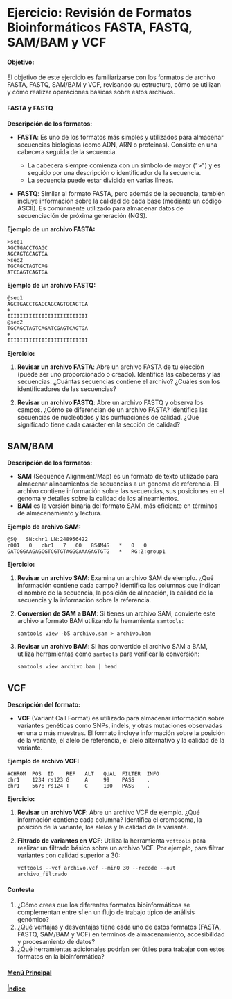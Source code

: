 # **Ejercicio: Revisión de Formatos Bioinformáticos FASTA, FASTQ, SAM/BAM y VCF**

#### **Objetivo:**
El objetivo de este ejercicio es familiarizarse con los formatos de archivo FASTA, FASTQ, SAM/BAM y VCF, revisando su estructura, cómo se utilizan y cómo realizar operaciones básicas sobre estos archivos.

#### **FASTA y FASTQ**
**Descripción de los formatos:**
- **FASTA**: Es uno de los formatos más simples y utilizados para almacenar secuencias biológicas (como ADN, ARN o proteínas). Consiste en una cabecera seguida de la secuencia.
  - La cabecera siempre comienza con un símbolo de mayor (">") y es seguido por una descripción o identificador de la secuencia.
  - La secuencia puede estar dividida en varias líneas.

- **FASTQ**: Similar al formato FASTA, pero además de la secuencia, también incluye información sobre la calidad de cada base (mediante un código ASCII). Es comúnmente utilizado para almacenar datos de secuenciación de próxima generación (NGS).

**Ejemplo de un archivo FASTA:**
```
>seq1
AGCTGACCTGAGC
AGCAGTGCAGTGA
>seq2
TGCAGCTAGTCAG
ATCGAGTCAGTGA
```

**Ejemplo de un archivo FASTQ:**
```
@seq1
AGCTGACCTGAGCAGCAGTGCAGTGA
+
IIIIIIIIIIIIIIIIIIIIIIIIII
@seq2
TGCAGCTAGTCAGATCGAGTCAGTGA
+
IIIIIIIIIIIIIIIIIIIIIIIIII
```

**Ejercicio:**
1. **Revisar un archivo FASTA**: Abre un archivo FASTA de tu elección (puede ser uno proporcionado o creado). Identifica las cabeceras y las secuencias. ¿Cuántas secuencias contiene el archivo? ¿Cuáles son los identificadores de las secuencias?
   
2. **Revisar un archivo FASTQ**: Abre un archivo FASTQ y observa los campos. ¿Cómo se diferencian de un archivo FASTA? Identifica las secuencias de nucleótidos y las puntuaciones de calidad. ¿Qué significado tiene cada carácter en la sección de calidad?

## **SAM/BAM**
**Descripción de los formatos:**
- **SAM** (Sequence Alignment/Map) es un formato de texto utilizado para almacenar alineamientos de secuencias a un genoma de referencia. El archivo contiene información sobre las secuencias, sus posiciones en el genoma y detalles sobre la calidad de los alineamientos.
- **BAM** es la versión binaria del formato SAM, más eficiente en términos de almacenamiento y lectura.

**Ejemplo de archivo SAM:**
```
@SQ   SN:chr1 LN:248956422
r001   0   chr1   7   60   8S4M4S   *   0   0   GATCGGAAGAGCGTCGTGTAGGGAAAGAGTGTG   *   RG:Z:group1
```

**Ejercicio:**
1. **Revisar un archivo SAM**: Examina un archivo SAM de ejemplo. ¿Qué información contiene cada campo? Identifica las columnas que indican el nombre de la secuencia, la posición de alineación, la calidad de la secuencia y la información sobre la referencia.
   
2. **Conversión de SAM a BAM**: Si tienes un archivo SAM, convierte este archivo a formato BAM utilizando la herramienta `samtools`:
   ```
   samtools view -bS archivo.sam > archivo.bam
   ```

3. **Revisar un archivo BAM**: Si has convertido el archivo SAM a BAM, utiliza herramientas como `samtools` para verificar la conversión:
   ```
   samtools view archivo.bam | head
   ```

## **VCF**
**Descripción del formato:**
- **VCF** (Variant Call Format) es utilizado para almacenar información sobre variantes genéticas como SNPs, indels, y otras mutaciones observadas en una o más muestras. El formato incluye información sobre la posición de la variante, el alelo de referencia, el alelo alternativo y la calidad de la variante.

**Ejemplo de archivo VCF:**
```
#CHROM  POS  ID    REF   ALT   QUAL  FILTER  INFO
chr1    1234 rs123 G     A     99    PASS    .
chr1    5678 rs124 T     C     100   PASS    .
```

**Ejercicio:**
1. **Revisar un archivo VCF**: Abre un archivo VCF de ejemplo. ¿Qué información contiene cada columna? Identifica el cromosoma, la posición de la variante, los alelos y la calidad de la variante.
   
2. **Filtrado de variantes en VCF**: Utiliza la herramienta `vcftools` para realizar un filtrado básico sobre un archivo VCF. Por ejemplo, para filtrar variantes con calidad superior a 30:
   ```
   vcftools --vcf archivo.vcf --minQ 30 --recode --out archivo_filtrado
   ```

#### **Contesta**
1. ¿Cómo crees que los diferentes formatos bioinformáticos se complementan entre sí en un flujo de trabajo típico de análisis genómico?
2. ¿Qué ventajas y desventajas tiene cada uno de estos formatos (FASTA, FASTQ, SAM/BAM y VCF) en términos de almacenamiento, accesibilidad y procesamiento de datos?
3. ¿Qué herramientas adicionales podrían ser útiles para trabajar con estos formatos en la bioinformática?

#### [Menú Principal](../../index.md)
#### [Índice](./index.md)
